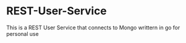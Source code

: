 # REST-User-Service
This  is a REST User Service that connects to Mongo writtern in go for personal use
